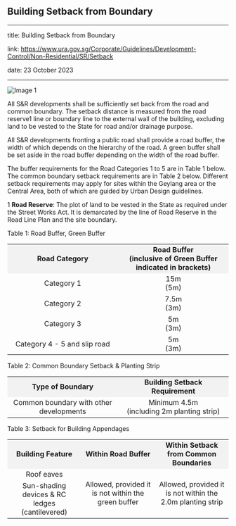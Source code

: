 ## Building Setback from Boundary
---
title: Building Setback from Boundary

link: https://www.ura.gov.sg/Corporate/Guidelines/Development-Control/Non-Residential/SR/Setback

date: 23 October 2023

---


![Image 1](https://www.ura.gov.sg/-/media/Corporate/Guidelines/Development-control/Others/SR02_Road_Buffer_Setbacks.jpg?h=100%25&w=100%25)



All S&R developments shall be sufficiently set back from the road and common boundary. The setback distance is measured from the road reserve1 line or boundary line to the external wall of the building, excluding land to be vested to the State for road and/or drainage purpose.

All S&R developments fronting a public road shall provide a road buffer, the width of which depends on the hierarchy of the road. A green buffer shall be set aside in the road buffer depending on the width of the road buffer.

The buffer requirements for the Road Categories 1 to 5 are in Table 1 below. The common boundary setback requirements are in Table 2 below. Different setback requirements may apply for sites within the Geylang area or the Central Area, both of which are guided by Urban Design guidelines.

1 **Road Reserve**: The plot of land to be vested in the State as required under the Street Works Act. It is demarcated by the line of Road Reserve in the Road Line Plan and the site boundary.

Table 1: Road Buffer, Green Buffer

<table><tbody><tr><td style="width: 50%; text-align: center; vertical-align: middle; background-color: #f2f2f2;"><strong>Road Category</strong></td><td style="width: 50%; text-align: center; vertical-align: middle; background-color: #f2f2f2;"><strong>Road Buffer<br>(inclusive of Green Buffer indicated in brackets)</strong></td></tr><tr><td style="text-align: center; vertical-align: middle;">Category 1</td><td style="text-align: center; vertical-align: middle;">15m<br>(5m)</td></tr><tr><td style="text-align: center; vertical-align: middle;">Category 2</td><td style="text-align: center; vertical-align: middle;">7.5m<br>(3m)</td></tr><tr><td style="text-align: center; vertical-align: middle;">Category 3</td><td style="text-align: center; vertical-align: middle;">5m<br>(3m)</td></tr><tr><td style="text-align: center; vertical-align: middle;"> Category 4 - 5 and slip road</td><td style="text-align: center; vertical-align: middle;">5m<br>(3m)</td></tr></tbody></table>

  

Table 2: Common Boundary Setback & Planting Strip

<table><tbody><tr><td style="width: 50%; text-align: center; background-color: #f2f2f2;"><strong>Type of Boundary</strong></td><td style="width: 50%; text-align: center; background-color: #f2f2f2;"><strong>Building Setback Requirement</strong></td></tr><tr><td style="text-align: center;">Common boundary with other developments</td><td style="text-align: center;">Minimum 4.5m<br>(including 2m planting strip)</td></tr></tbody></table>

Table 3: Setback for Building Appendages

<table><tbody><tr><td style="background-color: #f2f2f2; width: 33%; text-align: center;"><strong>Building Feature</strong></td><td style="background-color: #f2f2f2; width: 33%; text-align: center;"><strong>Within Road Buffer</strong></td><td style="background-color: #f2f2f2; width: 33%; text-align: center;"><strong>Within Setback from Common Boundaries</strong></td></tr><tr><td style="text-align: center;">Roof eaves</td><td rowspan="2" style="text-align: center;">Allowed, provided it is not within the green buffer</td><td rowspan="2" style="text-align: center;">Allowed, provided it is not within the 2.0m planting strip</td></tr><tr><td style="text-align: center;">Sun-shading devices &amp; RC ledges (cantilevered)</td></tr></tbody></table>



